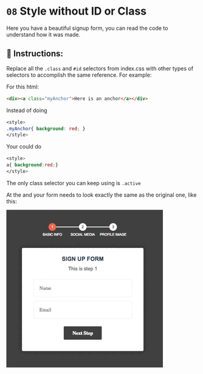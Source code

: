 # `08` Style without ID or Class

Here you have a beautiful signup form, you can read the code to understand how it was made.

## 📝 Instructions:

Replace all the `.class` and `#id` selectors from index.css with other types of selectors to accomplish the same reference.
 For example:

For this html:
```html
<div><a class="myAnchor">Here is an anchor</a></div>
```

Instead of doing
```css
<style>
.myAnchor{ background: red; }
</style>
```
Your could do
```css
<style>
a{ background:red;}
</style>
```

The only class selector you can keep using is `.active`

At the and your form needs to look exactly the same as the original one, like this:

![08-Style-without-id-class](../../.learn/assets/Hl9RhW1.gif?raw=true)


